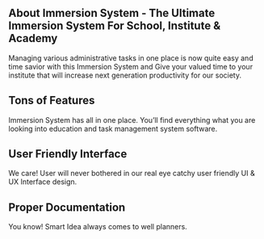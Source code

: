 ## About Immersion System - The Ultimate Immersion System For School, Institute & Academy 

Managing various administrative tasks in one place is now quite easy and time savior with this Immersion System and Give your valued time to your institute that will increase next generation productivity for our society.



## Tons of Features
Immersion System has all in one place. You’ll find everything what you are looking into education and task  management system software.

## User Friendly Interface
We care! User will never bothered in our real eye catchy user friendly UI & UX Interface design. 

## Proper Documentation
You know! Smart Idea always comes to well planners.




 

